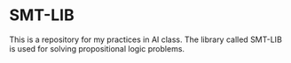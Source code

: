 # SMT-LIB
This is a repository for my practices in AI class. The library called SMT-LIB is used for solving propositional logic problems. 
